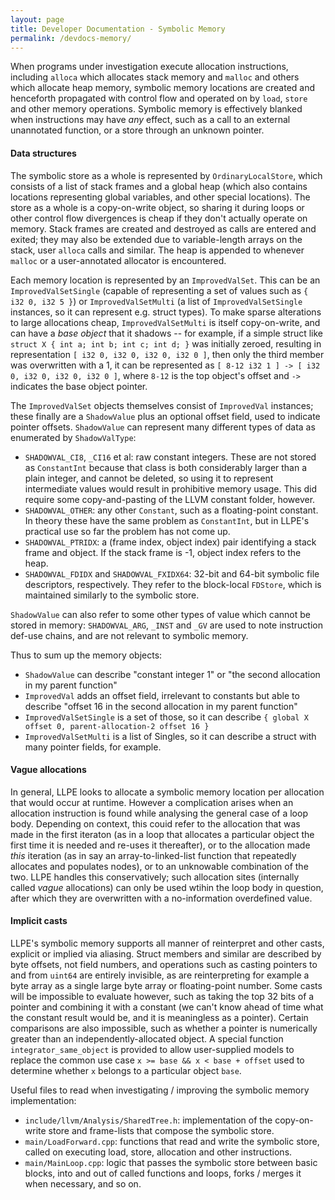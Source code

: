 ```yaml
---
layout: page
title: Developer Documentation - Symbolic Memory
permalink: /devdocs-memory/
---
```


When programs under investigation execute allocation instructions, including `alloca` which allocates stack memory and `malloc` and others which allocate heap memory, symbolic memory locations are created and henceforth propagated with control flow and operated on by `load`, `store` and other memory operations. Symbolic memory is effectively blanked when instructions may have *any* effect, such as a call to an external unannotated function, or a store through an unknown pointer.

#### Data structures

The symbolic store as a whole is represented by `OrdinaryLocalStore`, which consists of a list of stack frames and a global heap (which also contains locations representing global variables, and other special locations). The store as a whole is a copy-on-write object, so sharing it during loops or other control flow divergences is cheap if they don't actually operate on memory. Stack frames are created and destroyed as calls are entered and exited; they may also be extended due to variable-length arrays on the stack, user `alloca` calls and similar. The heap is appended to whenever `malloc` or a user-annotated allocator is encountered.

Each memory location is represented by an `ImprovedValSet`. This can be an `ImprovedValSetSingle` (capable of representing a set of values such as `{ i32 0, i32 5 }`) or `ImprovedValSetMulti` (a list of `ImprovedValSetSingle` instances, so it can represent e.g. struct types). To make sparse alterations to large allocations cheap, `ImprovedValSetMulti` is itself copy-on-write, and can have a *base object* that it shadows -- for example, if a simple struct like `struct X { int a; int b; int c; int d; }` was initially zeroed, resulting in representation `[ i32 0, i32 0, i32 0, i32 0 ]`, then only the third member was overwritten with a 1, it can be represented as `[ 8-12 i32 1 ] -> [ i32 0, i32 0, i32 0, i32 0 ]`, where `8-12` is the top object's offset and `->` indicates the base object pointer.

The `ImprovedValSet` objects themselves consist of `ImprovedVal` instances; these finally are a `ShadowValue` plus an optional offset field, used to indicate pointer offsets. `ShadowValue` can represent many different types of data as enumerated by `ShadowValType`:

* `SHADOWVAL_CI8`, `_CI16` et al: raw constant integers. These are not stored as `ConstantInt` because that class is both considerably larger than a plain integer, and cannot be deleted, so using it to represent intermediate values would result in prohibitive memory usage. This did require some copy-and-pasting of the LLVM constant folder, however.
* `SHADOWVAL_OTHER`: any other `Constant`, such as a floating-point constant. In theory these have the same problem as `ConstantInt`, but in LLPE's practical use so far the problem has not come up.
* `SHADOWVAL_PTRIDX`: a (frame index, object index) pair identifying a stack frame and object. If the stack frame is -1, object index refers to the heap.
* `SHADOWVAL_FDIDX` and `SHADOWVAL_FXIDX64`: 32-bit and 64-bit symbolic file descriptors, respectively. They refer to the block-local `FDStore`, which is maintained similarly to the symbolic store.

`ShadowValue` can also refer to some other types of value which cannot be stored in memory: `SHADOWVAL_ARG`, `_INST` and `_GV` are used to note instruction def-use chains, and are not relevant to symbolic memory.

Thus to sum up the memory objects:

* `ShadowValue` can describe "constant integer 1" or "the second allocation in my parent function"
* `ImprovedVal` adds an offset field, irrelevant to constants but able to describe "offset 16 in the second allocation in my parent function"
* `ImprovedValSetSingle` is a set of those, so it can describe `{ global X offset 0, parent-allocation-2 offset 16 }`
* `ImprovedValSetMulti` is a list of Singles, so it can describe a struct with many pointer fields, for example.

#### Vague allocations

In general, LLPE looks to allocate a symbolic memory location per allocation that would occur at runtime. However a complication arises when an allocation instruction is found while analysing the general case of a loop body. Depending on context, this couid refer to the allocation that was made in the first iteraton (as in a loop that allocates a particular object the first time it is needed and re-uses it thereafter), or to the allocation made *this* iteration (as in say an array-to-linked-list function that repeatedly allocates and populates nodes), or to an unknowable combination of the two. LLPE handles this conservatively; such allocation sites (internally called *vague* allocations) can only be used wtihin the loop body in question, after which they are overwritten with a no-information overdefined value.

#### Implicit casts

LLPE's symbolic memory supports all manner of reinterpret and other casts, explicit or implied via aliasing. Struct members and similar are described by byte offsets, not field numbers, and operations such as casting pointers to and from `uint64` are entirely invisible, as are reinterpreting for example a byte array as a single large byte array or floating-point number. Some casts will be impossible to evaluate however, such as taking the top 32 bits of a pointer and combining it with a constant (we can't know ahead of time what the constant result would be, and it is meaningless as a pointer). Certain comparisons are also impossible, such as whether a pointer is numerically greater than an independently-allocated object. A special function `integrator_same_object` is provided to allow user-supplied models to replace the common use case `x >= base && x < base + offset` used to determine whether `x` belongs to a particular object `base`.

Useful files to read when investigating / improving the symbolic memory implementation:

* `include/llvm/Analysis/SharedTree.h`: implementation of the copy-on-write store and frame-lists that compose the symbolic store.
* `main/LoadForward.cpp`: functions that read and write the symbolic store, called on executing load, store, allocation and other instructions.
* `main/MainLoop.cpp`: logic that passes the symbolic store between basic blocks, into and out of called functions and loops, forks / merges it when necessary, and so on.
